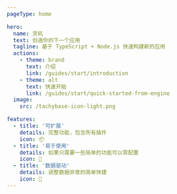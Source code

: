 ```yaml
---
pageType: home

hero:
  name: 灵矶
  text: 创造你的下一个应用
  tagline: 基于 TypeScript + Node.js 快速构建新的应用
  actions:
    - theme: brand
      text: 介绍
      link: /guides/start/introduction
    - theme: alt
      text: 快速开始
      link: /guides/start/quick-started-from-engine
  image:
    src: /tachybase-icon-light.png

features:
  - title: '可扩展'
    details: 完整功能，包含所有插件
    icon: 📦
  - title: '易于使用'
    details: 如果只需要一些简单的功能可以零配置
    icon: 🎨
  - title: '数据驱动'
    details: 调整数据非常的简单快捷
    icon: 🚀
---
```

